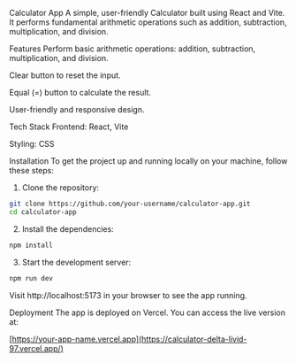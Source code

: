 Calculator App
A simple, user-friendly Calculator built using React and Vite. It performs fundamental arithmetic operations such as addition, subtraction, multiplication, and division.

Features
Perform basic arithmetic operations: addition, subtraction, multiplication, and division.

Clear button to reset the input.

Equal (=) button to calculate the result.

User-friendly and responsive design.

Tech Stack
Frontend: React, Vite

Styling: CSS

Installation
To get the project up and running locally on your machine, follow these steps:

1. Clone the repository:
```bash
git clone https://github.com/your-username/calculator-app.git
cd calculator-app
```

2. Install the dependencies:
```bash
npm install
```

3. Start the development server:
```bash
npm run dev
```

Visit http://localhost:5173 in your browser to see the app running.

Deployment
The app is deployed on Vercel. You can access the live version at:

[https://your-app-name.vercel.app](https://calculator-delta-livid-97.vercel.app/)
